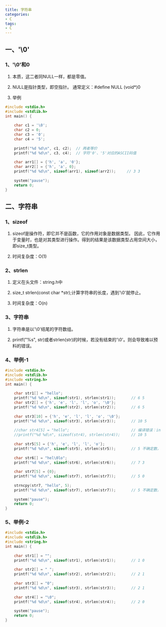 ```yaml
---
title: 字符串
categories: 
- C
tags: 
- C
---
```


## 一、'\0'

### 1、'\0'和0
1. 本质，这二者同NULL一样，都是零值。

2. NULL是指针类型，即空指针。
通常定义：#define NULL (void*)0

3. 举例
```C
#include <stdio.h>
#include <stdlib.h>
int main() {
 
    char c1 = '\0';
    char c2 = 0;
    char c3 = '0';
    char c4 = '5';
 
    printf("%d %d\n", c1, c2);  // 两者等价
    printf("%d %d\n", c3, c4);  // 字符'0'、'5'对应的ASCII码值
 
    char arr1[] = {'h', 'a', '0'};
    char arr2[] = {'h', 'a', 0};
    printf("%d %d\n", sizeof(arr1), sizeof(arr2));     // 3 3
    
    system("pause");
    return 0;
}
```

<!--more-->

## 二、字符串
### 1、sizeof
1. sizeof是操作符，即它并不是函数，它的作用对象是数据类型。
因此，它作用于变量时，也是对其类型进行操作。得到的结果是该数据类型占用空间大小，即size_t类型。

2. 时间复杂度：O(1)

### 2、strlen
1. 定义在头文件：string.h中

2. size_t strlen(const char *str);计算字符串的长度，遇到'\0'就停止。

3. 时间复杂度：O(n)

### 3、字符串
1. 字符串是以'\0'结尾的字符数组。

2. printf("%s", str)或者strlen(str)的时候，若没有结束的'\0'。则会导致难以预料的错误。

### 4、举例-1
```C
#include <stdio.h>
#include <stdlib.h>
#include <string.h>
int main() {
 
    char str1[] = "hello";
    printf("%d %d\n", sizeof(str1), strlen(str1));       // 6 5
    char str2[] = {'h', 'e', 'l', 'l', 'o', '\0'};
    printf("%d %d\n", sizeof(str2), strlen(str2));       // 6 5
 
    char str3[10] = {'h', 'e', 'l', 'l', 'o', '\0'};
    printf("%d %d\n", sizeof(str3), strlen(str3));       // 10 5
 
    //char str4[5] = "hello";                            // 编译错误：initializer-string for array of chars is too long [-fpermissive]
    //printf("%d %d\n", sizeof(str4), strlen(str4));     // 10 5
 
    char str5[5] = {'h', 'e', 'l', 'l', 'o'};
    printf("%d %d\n", sizeof(str5), strlen(str5));       // 5 不确定数，因为在str5中没找到'\0'，一直往后找，直到遇到'\0'才停。
 
    char str6[] = "hel\0lo";
    printf("%d %d\n", sizeof(str6), strlen(str6));       // 7 3
 
    char str7[5] = {0};
    printf("%d %d\n", sizeof(str7), strlen(str7));       // 5 0
 
    strncpy(str7, "hello", 5);
    printf("%d %d\n", sizeof(str7), strlen(str7));       // 5 不确定数，因为在str7中没找到'\0'，一直往后找，直到遇到'\0'才停。
 
    system("pause");
    return 0;
}
```

### 5、举例-2
```C
#include <stdio.h>
#include <stdlib.h>
#include <string.h>
int main() {
 
    char str1[] = "";
    printf("%d %d\n", sizeof(str1), strlen(str1));       // 1 0 
 
    char str2[] = " ";
    printf("%d %d\n", sizeof(str2), strlen(str2));       // 2 1 
  
    char str3[] = "0";
    printf("%d %d\n", sizeof(str3), strlen(str3));       // 2 1 
 
    char str4[] = "\0";
    printf("%d %d\n", sizeof(str4), strlen(str4));       // 2 0 
    
    system("pause");
    return 0;
}
```

